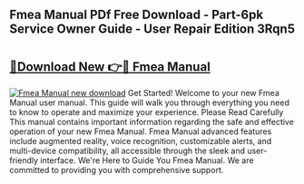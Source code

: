 ## Fmea Manual PDf Free Download - Part-6pk Service Owner Guide - User Repair Edition 3Rqn5

# <h2><a href="http://bc76273.oget.top/?id=Fmea+Manual">🔗Download New 👉🔴 Fmea Manual</a></h2>

[![Fmea Manual new download](https://i.imgur.com/5g1atiW.png)](http://bc76273.oget.top/?id=Fmea+Manual)
Get Started! Welcome to your new Fmea Manual user manual. This guide will walk you through everything you need to know to operate and maximize your experience. Please Read Carefully This manual contains important information regarding the safe and effective operation of your new Fmea Manual. Fmea Manual advanced features include augmented reality, voice recognition, customizable alerts, and multi-device compatibility, all accessible through the sleek and user-friendly interface. We're Here to Guide You Fmea Manual. We are committed to providing you with comprehensive support.
